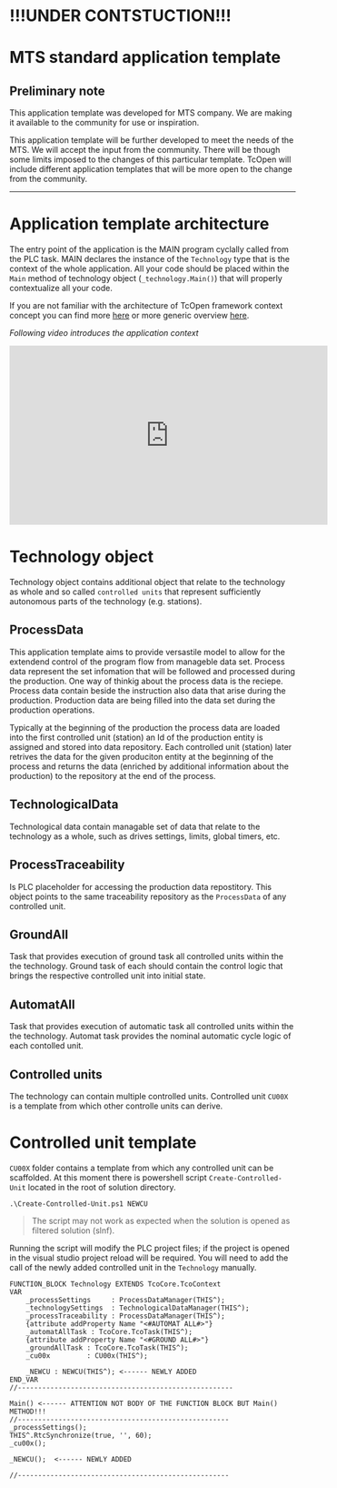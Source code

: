 # !!!UNDER CONTSTUCTION!!!

# MTS standard application template

## Preliminary note

This application template was developed for MTS company. We are making it available to the community for use or inspiration.

This application template will be further developed to meet the needs of the MTS. We will accept the input from the community. 
There will be though some limits imposed to the changes of this particular template. 
TcOpen will include different application templates that will be more open to the change from the community.

-------------------------------------------

# Application template architecture

The entry point of the application is the MAIN program cyclally called from the PLC task. 
MAIN declares the instance of the `Technology` type that is the context of the whole application. All your code should be placed within the `Main` method of technology object (`_technology.Main()`) that will properly contextualize all your code.


If you are not familiar with the architecture of TcOpen framework context concept you can find more 
[here](https://docs.tcopengroup.org/articles/TcOpenFramework/TcoCore/TcoContext.html) or more generic overview [here](https://docs.tcopengroup.org/articles/TcOpenFramework/TcoCore/Introduction.html).

*Following video introduces the application context*
<iframe width="560" height="315" src="https://www.youtube.com/embed/Nr8Y-5GHSxE" title="YouTube video player" frameborder="0" allow="accelerometer; autoplay; clipboard-write; encrypted-media; gyroscope; picture-in-picture" allowfullscreen></iframe>

# Technology object

Technology object contains additional object that relate to the technology as whole and so called `controlled units` that represent sufficiently autonomous parts of the technology (e.g. stations).

## ProcessData

This application template aims to provide versastile model to allow for the extendend control of the program flow from manageble data set. Process data represent the set infomation that will be followed and processed during the production. One way of thinkig about the process data is the reciepe. Process data contain beside the instruction also data that arise during the production. Production data are being filled into the data set during the production operations.

Typically at the beginning of the production the process data are loaded into the first controlled unit (station) an Id of the production entity is assigned and stored into data repository. Each controlled unit (station) later retrives the data for the given produciton entity at the beginning of the process and returns the data (enriched by additional information about the production) to the repository at the end of the process.

## TechnologicalData

Technological data contain managable set of data that relate to the technology as a whole, such as drives settings, limits, global timers, etc. 

## ProcessTraceability

Is PLC placeholder for accessing the production data repostitory. This object points to the same traceability repository as the `ProcessData` of any controlled unit.

## GroundAll

Task that provides execution of ground task all controlled units within the the technology. Ground task of each should contain the control logic that brings the respective controlled unit into initial state.

## AutomatAll

Task that provides execution of automatic task all controlled units within the the technology. Automat task provides the nominal automatic cycle logic of each contolled unit.

## Controlled units

The technology can contain multiple controlled units. Controlled unit `CU00X` is a template from which other controlle units can derive.

# Controlled unit template

`CU00X` folder contains a template from which any controlled unit can be scaffolded. At this moment there is powershell script `Create-Controlled-Unit` located in the root of solution directory.

~~~
.\Create-Controlled-Unit.ps1 NEWCU
~~~

> The script may not work as expected when the solution is opened as filtered solution (slnf).

Running the script will modify the PLC project files; if the project is opened in the visual studio project reload will be required. You will need to add the call of the newly added controlled unit in the `Technology` manually.

~~~
FUNCTION_BLOCK Technology EXTENDS TcoCore.TcoContext
VAR
    _processSettings     : ProcessDataManager(THIS^);
    _technologySettings  : TechnologicalDataManager(THIS^);
    _processTraceability : ProcessDataManager(THIS^);
    {attribute addProperty Name "<#AUTOMAT ALL#>"}
    _automatAllTask : TcoCore.TcoTask(THIS^);
    {attribute addProperty Name "<#GROUND ALL#>"}
    _groundAllTask : TcoCore.TcoTask(THIS^);
    _cu00x         : CU00x(THIS^);
    
    _NEWCU : NEWCU(THIS^); <------ NEWLY ADDED
END_VAR
//-----------------------------------------------------

Main() <------ ATTENTION NOT BODY OF THE FUNCTION BLOCK BUT Main() METHOD!!!
//----------------------------------------------------
_processSettings();
THIS^.RtcSynchronize(true, '', 60);
_cu00x();

_NEWCU();  <------ NEWLY ADDED

//----------------------------------------------------
~~~






















